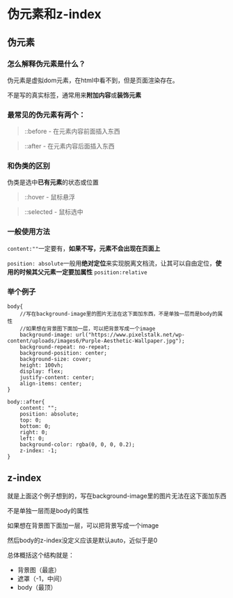 # 伪元素和z-index
## 伪元素
### 怎么解释伪元素是什么？
伪元素是虚拟dom元素，在html中看不到，但是页面渲染存在。

不是写的真实标签，通常用来**附加内容**或**装饰元素**

### 最常见的伪元素有两个：
> ::before - 在元素内容前面插入东西

> ::after - 在元素内容后面插入东西

### 和伪类的区别
伪类是选中**已有元素**的状态或位置
> ::hover - 鼠标悬浮

> ::selected - 鼠标选中

### 一般使用方法
`content:""`一定要有，**如果不写，元素不会出现在页面上**

`position: absolute`一般用**绝对定位**来实现脱离文档流，让其可以自由定位，**使用的时候其父元素一定要加属性** `position:relative`

### 举个例子
```
body{
    //写在background-image里的图片无法在这下面加东西，不是单独一层而是body的属性
    //如果想在背景图下面加一层，可以把背景写成一个image
    background-image: url("https://www.pixelstalk.net/wp-content/uploads/images6/Purple-Aesthetic-Wallpaper.jpg");
    background-repeat: no-repeat;
    background-position: center;
    background-size: cover;
    height: 100vh;
    display: flex;
    justify-content: center;
    align-items: center;
}

body::after{
    content: "";
    position: absolute;
    top: 0;
    bottom: 0;
    right: 0;
    left: 0;
    background-color: rgba(0, 0, 0, 0.2);
    z-index: -1;
}
```

## z-index
就是上面这个例子想到的，写在background-image里的图片无法在这下面加东西

不是单独一层而是body的属性

如果想在背景图下面加一层，可以把背景写成一个image

然后body的z-index没定义应该是默认auto，近似于是0

总体概括这个结构就是：

- 背景图（最底）
- 遮罩（-1，中间）
- body（最顶）
